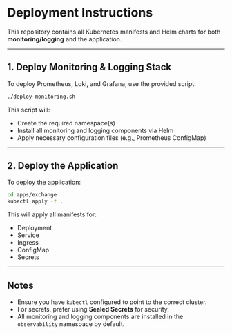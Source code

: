 
# Deployment Instructions

This repository contains all Kubernetes manifests and Helm charts for both **monitoring/logging** and the application.

---

## 1. Deploy Monitoring & Logging Stack

To deploy Prometheus, Loki, and Grafana, use the provided script:

```bash
./deploy-monitoring.sh
```

This script will:
- Create the required namespace(s)
- Install all monitoring and logging components via Helm
- Apply necessary configuration files (e.g., Prometheus ConfigMap)

---

## 2. Deploy the Application

To deploy the application:

```bash
cd apps/exchange
kubectl apply -f .
```

This will apply all manifests for:
- Deployment
- Service
- Ingress
- ConfigMap
- Secrets

---

## Notes
- Ensure you have `kubectl` configured to point to the correct cluster.
- For secrets, prefer using **Sealed Secrets** for security.
- All monitoring and logging components are installed in the `observability` namespace by default.

